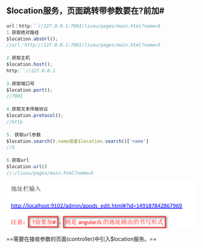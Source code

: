 ## $location服务，页面跳转带参数要在?前加#

```javascript
url：http:``//127.0.0.1:7001/liuxu/pages/main.html?name=5 
1.获取绝对路径 
$location.absUrl();  
//url：http://127.0.0.1:7001/liuxu/pages/main.html?name=5

2.获取主机 
$location.host(); 
http:``//127.0.0.1

3.获取端口号 
$location.port(); 
//7001 

4.获取文本传输协议 
$location.protocol(); 
//http

5. 获取url参数 
$location.search().name或者$location.search()['name'] 
//5 

6.获取url 
$location.url() 
//:/liuxu/pages/main.html?name=5
```

![1562567724378](assets/1562567724378.png)

==需要在接收参数的页面(controller)中引入$location服务。==